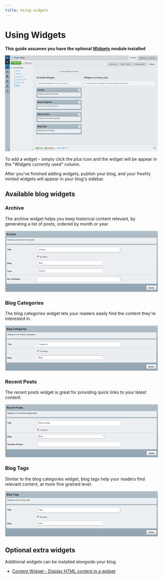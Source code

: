 ```yaml
---
title: Using widgets
---
```


# Using Widgets

**This guide assumes you have the optional [Widgets](https://addons.silverstripe.org/add-ons/silverstripe/widgets/) module installed**

![](_images/widgets.png)

To add a widget - simply click the *plus* icon and the widget will be appear in the "Widgets currently used" column.

After you've finished adding widgets, publish your blog, and your freshly minted widgets will appear in your blog's sidebar.

## Available blog widgets

### Archive

The archive widget helps you keep historical content relevant, by generating a list of posts, ordered by month or year.

![](_images/widgets-archive.png)

### Blog Categories

The blog categories widget lets your readers easily find the content they're interested in.

![](_images/widgets-categories.png)

### Recent Posts

The recent posts widget is great for providing quick links to your latest content.

![](_images/widgets-recent-posts.png)

### Blog Tags

Similar to the blog categories widget, blog tags help your readers find relevant content, at more fine grained level.

![](_images/widgets-tags.png)

## Optional extra widgets

Additional widgets can be installed alongside your blog.

 * [Content Widget - Display HTML content in a widget](https://github.com/silverstripe-labs/silverstripe-content-widget)



